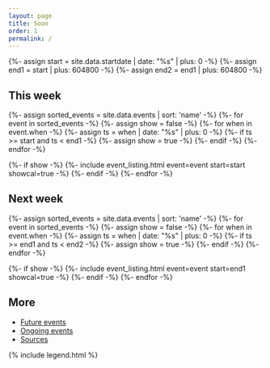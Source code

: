 ```yaml
---
layout: page
title: Soon
order: 1
permalink: /
---
```


{%- assign start = site.data.startdate | date: "%s" | plus: 0 -%}
{%- assign end1 = start | plus: 604800 -%}
{%- assign end2 = end1 | plus: 604800 -%}

<!--
start: {{ start | date: "%s" }}
end1:  {{ end1 | date: "%s" }}
end2:  {{ end2 | date: "%s" }}
-->

<h2><a name="this-week"></a>This week</h2>
<div class="flex-order listings" id="this-week-listings">
{%- assign sorted_events = site.data.events | sort: 'name' -%}
{%- for event in sorted_events -%}
  {%- assign show = false -%}
  {%- for when in event.when -%}
    {%- assign ts = when | date: "%s" | plus: 0 -%}
    {%- if ts >= start and ts < end1 -%}
      {%- assign show = true -%}
    {%- endif -%}
  {%- endfor -%}
  
  {%- if show -%}
    {%- include event_listing.html event=event start=start showcal=true -%}
  {%- endif -%}
{%- endfor -%}
</div>

<h2><a name="next-week"></a>Next week</h2>
<div class="flex-order listings">
{%- assign sorted_events = site.data.events | sort: 'name' -%}
{%- for event in sorted_events -%}
  {%- assign show = false -%}
  {%- for when in event.when -%}
    {%- assign ts = when | date: "%s" | plus: 0 -%}
    {%- if ts >= end1 and ts < end2 -%}
      {%- assign show = true -%}
    {%- endif -%}
  {%- endfor -%}
  
  {%- if show -%}
    {%- include event_listing.html event=event start=end1 showcal=true -%}
  {%- endif -%}
{%- endfor -%}
</div>

<script>
const thisweek_end = {{ end1 }};
const nextweek_end = {{ end2 }};
function startOfToday() {
  let now = new Date();
  let offset = now.getTimezoneOffset();
  now.setHours(0,0,0,0);
  const ts = Math.floor(now.getTime()/1000) - (offset * 60) - 1;
  return ts;
}
function fadePastEvents() {
  const now = startOfToday();
  Array.from(document.querySelectorAll('[data-dates]')).forEach(elem => {
    let whens = elem.getAttribute('data-dates')
    .trim()
    .split(' ')
    .map(s => Number(s))
    .filter(when => {
      if (when > nextweek_end) {
        // date is not in view
        return false;
      }
      if (when < now) {
        // event has passed
        return false;
      } else {
        // still time in the future
        return true;
      }
    })
    if (!whens.length) {
      elem.classList.add('finished');
    }
  })
}
fadePastEvents();
</script>

<h2>More</h2>

- <a href="{{ site.baseurl }}/all/">Future events</a>
- <a href="{{ site.baseurl }}/ongoing/">Ongoing events</a>
- <a href="{{ site.baseurl }}/sources/">Sources</a>

{% include legend.html %}
